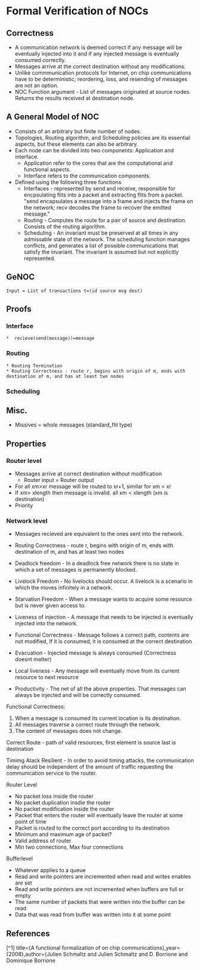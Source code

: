# Formal Verification of NOCs

## Correctness

* A communication network is deemed correct if any message will be eventually injected into it and if any injected message is eventually consumed correctly.
* Messages arrive at the correct destination without any modifications.
* Unlike commmunication protocols for Internet, on chip communications have to be deterministic; reordering, loss, and resending of messages are not an option.
* NOC Function argument - List of messages originated at source nodes. Returns the results received at destination node. 

## A General Model of NOC

* Consists of an arbitrary but finite number of nodes.
* Topologies, Routing algorithm, and Scheduling policies are its essential aspects, but these elements can also be arbitrary.
* Each node can be divided into two components: Application and interface. 
    * Application refer to the cores that are the computational and functional aspects. 
    * Interface refers to the communication components.
* Defined using the following three functions
    * Interfaces - represented by send and receive, responsible for encpsulating flits into a packet and extracting flits from a packet.
    "send encapsulates a message into a frame and injects the frame on the network; recv decodes the frame to recover the emitted message."
    * Routing  - Computes the route for a pair of source and destination. Consists of the routing algorithm.
    * Scheduling - An invariant must be preserved at all times in any admissable state of the network. The scheduling function manages conflicts,
    and generates a list of possible communications that satisfy the invariant. The invariant is assumed but not explicitly represented.
   
## GeNOC
    Input = List of transactions t=(id source msg dest)
    

## Proofs

### Interface 
    *  recieve(send(message))=message

### Routing
    * Routing Termination
    * Routing Correctness - route r, begins with origin of m, ends with destination of m, and has at least two nodes

### Scheduling 

## Misc.

* Missives = whole messages (standard_flit type)


## Properties 

### Router level
* Messages arrive at correct destination without modification
    * Router input = Router output
* For all xm>xr message will be routed to xr+1, similar for xm < xr
* If xm> xlength then message is invalid. all xm < xlength (xm is destination)
* Priority
### Network level

* Messages recieved are equivalent to the ones sent into the network.
* Routing Correctness - route r, begins with origin of m, ends with destination of m, and has at least two nodes

* Deadlock freedom - In a deadlock free network there is no state in which a set of messages is permanently blocked. 
* Livelock Freedom - No livelocks should occur. A livelock is a scenario in which the moves infinitely in a network.
* Starvation Freedom - When a message wants to acquire some resource but is never given access to.
* Liveness of injection - A message that needs to be injected is eventually injected into the network.
* Functional Correctness - Message follows a correct path, contents are not modified​, If it is consumed, it is consumed at the correct destination
* Evacuation - Injected message is always consumed (Correctness doesnt matter)
* Local liveness - Any message will eventually move from its current resource to next resource
* Productivity - The net of all the above properties. That messages can always be injected and will be correctly consumed. 


Functional Correctness:

1. When a message is consumed its current location is its destination.
2. All messages traverse a correct route through the network.
3. The content of messages does not change.

Correct Route - path of valid resources, first element is source last is destination

Timimg Atack Resilient - In order to avoid timing attacks, the communication delay should be independent of the amount of traffic requesting the communication service to the router.

Router Level

* No packet loss inside the router
* No packet duplication insdie the router
* No packet modification inside the router
* Packet that enters the router will eventually leave the router at some point of time
* Packet is routed to the correct port according to its destination
* Minimum and maximum age of packet?
* Valid address of router
* Min two connections, Max four connections

Bufferlevel

* Whatever applies to a queue
* Read and write pointers are incremented when read and writes enables are set
* Read and write pointers are not incremented when buffers are full or empty
* The same number of packets that were written into the buffer can be read
* Data that was read from buffer was written into it at some point
## References

[^1] title={A functional formalization of on chip communications},year={2008},author={Julien Schmaltz and Julien Schmaltz and D. Borrione and Dominique Borrione
